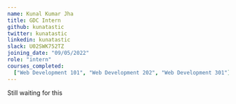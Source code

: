 ```yaml
---
name: Kunal Kumar Jha
title: GDC Intern
github: kunatastic
twitter: kunatastic
linkedin: kunatastic
slack: U02SWK752TZ
joining_date: "09/05/2022"
role: "intern"
courses_completed:
  ["Web Development 101", "Web Development 202", "Web Development 301"]
---
```


Still waiting for this
